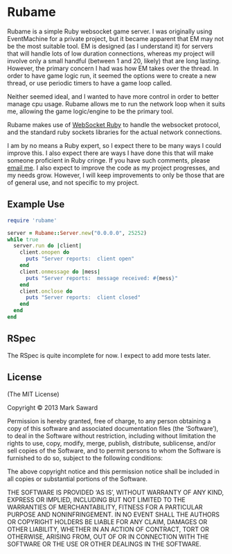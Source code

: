 # Rubame

Rubame is a simple Ruby websocket game server.  I was originally using EventMachine for a private project, but it became apparent that EM may not be the most suitable tool.  EM is designed (as I understand it) for servers that will handle lots of low duration connections, whereas my project will involve only a small handful (between 1 and 20, likely) that are long lasting.  However, the primary concern I had was how EM takes over the thread.  In order to have game logic run, it seemed the options were to create a new thread, or use periodic timers to have a game loop called.

Neither seemed ideal, and I wanted to have more control in order to better manage cpu usage.  Rubame allows me to run the network loop when it suits me, allowing the game logic/engine to be the primary tool.

Rubame makes use of [WebSocket Ruby](https://github.com/imanel/websocket-ruby) to handle the websocket protocol, and the standard ruby sockets libraries for the actual network connections.

I am by no means a Ruby expert, so I expect there to be many ways I could improve this.  I also expect there are ways I have done this that will make someone proficient in Ruby cringe.  If you have such comments, please [email me](mailto:me@marksaward.com).  I also expect to improve the code as my project progresses, and my needs grow.  However, I will keep improvements to only be those that are of general use, and not specific to my project.


## Example Use

```ruby
require 'rubame'

server = Rubame::Server.new("0.0.0.0", 25252)
while true
  server.run do |client|
    client.onopen do
      puts "Server reports:  client open"
    end
    client.onmessage do |mess|
      puts "Server reports:  message received: #{mess}"
    end
    client.onclose do
      puts "Server reports:  client closed"
    end
  end
end
```

## RSpec

The RSpec is quite incomplete for now.  I expect to add more tests later.

## License

(The MIT License)

Copyright © 2013 Mark Saward

Permission is hereby granted, free of charge, to any person obtaining a copy of this software and associated documentation files (the ‘Software’), to deal in the Software without restriction, including without limitation the rights to use, copy, modify, merge, publish, distribute, sublicense, and/or sell copies of the Software, and to permit persons to whom the Software is furnished to do so, subject to the following conditions:

The above copyright notice and this permission notice shall be included in all copies or substantial portions of the Software.

THE SOFTWARE IS PROVIDED ‘AS IS’, WITHOUT WARRANTY OF ANY KIND, EXPRESS OR IMPLIED, INCLUDING BUT NOT LIMITED TO THE WARRANTIES OF MERCHANTABILITY, FITNESS FOR A PARTICULAR PURPOSE AND NONINFRINGEMENT. IN NO EVENT SHALL THE AUTHORS OR COPYRIGHT HOLDERS BE LIABLE FOR ANY CLAIM, DAMAGES OR OTHER LIABILITY, WHETHER IN AN ACTION OF CONTRACT, TORT OR OTHERWISE, ARISING FROM, OUT OF OR IN CONNECTION WITH THE SOFTWARE OR THE USE OR OTHER DEALINGS IN THE SOFTWARE.
